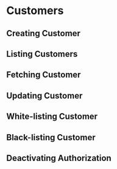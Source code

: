 # Customers

## Creating Customer
## Listing Customers
## Fetching Customer
## Updating Customer
## White-listing Customer
## Black-listing Customer
## Deactivating Authorization
